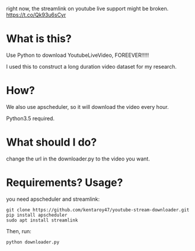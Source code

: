 right now, the streamlink on youtube live support might be broken.
https://t.co/Qk93u6sCyr


# What is this?
Use Python to download YoutubeLiveVideo, FOREEVER!!!!!

I used this to construct a long duration video dataset for my research.

# How?
We also use apscheduler, so it will download the video every hour.

Python3.5 required.

# What should I do?
change the url in the downloader.py to the video you want.

# Requirements? Usage?
you need apscheduler and streamlink:

```
git clone https://github.com/kentaroy47/youtube-stream-downloader.git
pip install apscheduler
sudo apt install streamlink
```

Then, run:

```
python downloader.py

```
